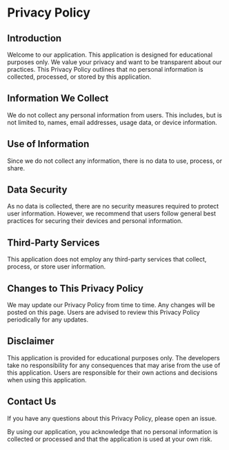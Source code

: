# Privacy Policy

## Introduction
Welcome to our application. This application is designed for educational purposes only. We value your privacy and want to be transparent about our practices. This Privacy Policy outlines that no personal information is collected, processed, or stored by this application.

## Information We Collect
We do not collect any personal information from users. This includes, but is not limited to, names, email addresses, usage data, or device information.

## Use of Information
Since we do not collect any information, there is no data to use, process, or share.

## Data Security
As no data is collected, there are no security measures required to protect user information. However, we recommend that users follow general best practices for securing their devices and personal information.

## Third-Party Services
This application does not employ any third-party services that collect, process, or store user information.

## Changes to This Privacy Policy
We may update our Privacy Policy from time to time. Any changes will be posted on this page. Users are advised to review this Privacy Policy periodically for any updates.

## Disclaimer
This application is provided for educational purposes only. The developers take no responsibility for any consequences that may arise from the use of this application. Users are responsible for their own actions and decisions when using this application.

## Contact Us
If you have any questions about this Privacy Policy, please open an issue.

By using our application, you acknowledge that no personal information is collected or processed and that the application is used at your own risk.